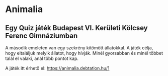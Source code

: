 # Animalia

## Egy Quiz játék Budapest VI. Kerületi Kölcsey Ferenc Gimnáziumban

A második emeleten van egy szekrény kitömött állatokkal. A játék célja, hogy eltaláljuk melyik állatot, hogy hívják. Minél gyorsabban és minél többet talál el valaki, anál több pontot kap.

A játék itt érhető el: https://animalia.debtation.hu/1
